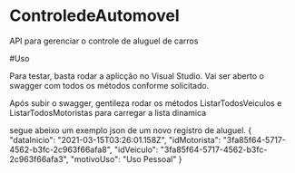 # ControledeAutomovel
API para gerenciar o controle de aluguel de carros

#Uso

Para testar, basta rodar a aplicção no Visual Studio. Vai ser aberto o swagger com todos os métodos conforme solicitado.

Após subir o swagger, gentileza rodar os métodos ListarTodosVeiculos e ListarTodosMotoristas para carregar a lista dinamica

segue abeixo um exemplo json de um novo registro de aluguel.
{
  "dataInicio": "2021-03-15T03:26:01.158Z",
  "idMotorista": "3fa85f64-5717-4562-b3fc-2c963f66afa8",
  "idVeiculo": "3fa85f64-5717-4562-b3fc-2c963f66afa3",
  "motivoUso": "Uso Pessoal"
}

